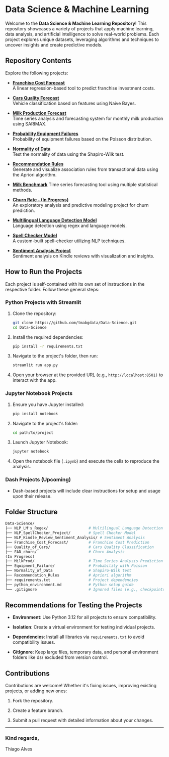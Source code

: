 # Data Science & Machine Learning

Welcome to the **Data Science & Machine Learning Repository**! This repository showcases a variety of projects that apply machine learning, data analysis, and artificial intelligence to solve real-world problems. Each project explores unique datasets, leveraging algorithms and techniques to uncover insights and create predictive models.

## Repository Contents

Explore the following projects:

- **[Franchise Cost Forecast](https://github.com/tmabgdata/Data-Science/tree/main/Franchise_Cost_Forecast)**  
  A linear regression-based tool to predict franchise investment costs.

- **[Cars Quality Forecast](https://github.com/tmabgdata/Data-Science/tree/main/Quality_of_Cars)**  
  Vehicle classification based on features using Naive Bayes.

- **[Milk Production Forecast](https://github.com/tmabgdata/Data-Science/tree/main/MilkProd)**  
  Time series analysis and forecasting system for monthly milk production using SARIMAX.

- **[Probability Equipment Failures](https://github.com/tmabgdata/Data-Science/tree/main/Equipment_Failure)**   
  Probability of equipment failures based on the Poisson distribution.

- **[Normality of Data](https://github.com/tmabgdata/Data-Science/tree/main/Normality_of_Data)**  
  Test the normality of data using the Shapiro-Wilk test.

- **[Recommendation Rules](https://github.com/tmabgdata/Data-Science/tree/main/Recommendation_Rules)**  
  Generate and visualize association rules from transactional data using the Apriori algorithm.

- **[Milk Benchmark](https://github.com/tmabgdata/Data-Science/tree/main/Milk_Benchmark)**
  Time series forecasting tool using multiple statistical methods.

- **[Churn Rate - (In Progress)](https://github.com/tmabgdata/Data-Science/tree/main/EAD_churn)**  
  An exploratory analysis and predictive modeling project for churn prediction.

- **[Multilingual Language Detection Model](https://github.com/tmabgdata/Data-Science/tree/main/NLP_LM's_Regex)**  
  Language detection using regex and language models.

- **[Spell Checker Model](https://github.com/tmabgdata/Data-Science/tree/main/NLP_SpellChecker_Project)**  
  A custom-built spell-checker utilizing NLP techniques.

- **[Sentiment Analysis Project](https://github.com/tmabgdata/Data-Science/tree/main/NLP_Kindle_Review_Sentiment_Analysis)**  
  Sentiment analysis on Kindle reviews with visualization and insights.

## How to Run the Projects

Each project is self-contained with its own set of instructions in the respective folder. Follow these general steps:

### Python Projects with Streamlit

1. Clone the repository:

   ```bash
   git clone https://github.com/tmabgdata/Data-Science.git
   cd Data-Science

2. Install the required dependencies:

    ```bash
    pip install -r requirements.txt
    ```

3. Navigate to the project's folder, then run:

    ```bash
    streamlit run app.py
    ```

4. Open your browser at the provided URL (e.g., `http://localhost:8501)` to interact with the app.

### Jupyter Notebook Projects

1. Ensure you have Jupyter installed:

    ```bash
    pip install notebook
    ```

2. Navigate to the project's folder:

    ```bash
    cd path/to/project
    ```

3. Launch Jupyter Notebook:

    ```bash
    jupyter notebook
    ```

4. Open the notebook file (`.ipynb`) and execute the cells to reproduce the analysis.

### Dash Projects (Upcoming)

- Dash-based projects will include clear instructions for setup and usage upon their release.

## Folder Structure

```graphql
Data-Science/
├── NLP_LM's_Regex/                  # Multilingual Language Detection
├── NLP_SpellChecker_Project/        # Spell Checker Model
├── NLP_Kindle_Review_Sentiment_Analysis/ # Sentiment Analysis
├── Franchise_Cost_Forecast/         # Franchise Cost Prediction
├── Quality_of_Cars/                 # Cars Quality Classification
├── EAD_churn/                       # Churn Analysis
(In Progress) 
├── MilkProd/                        # Time Series Analysis Prediction
├── Equipment_Failure/               # Probability with Poisson
├── Normality_of_Data                # Shapiro-Wilk test
├── Recommendation_Rules             # Apriori algorithm 
├── requirements.txt                 # Project dependencies
├── python_environment.md            # Python setup guide
└── .gitignore                       # Ignored files (e.g., checkpoints, `ds` environment)

```

## Recommendations for Testing the Projects

- **Environment**: Use Python 3.12 for all projects to ensure compatibility.

- **Isolation**: Create a virtual environment for testing individual projects.

- **Dependencies**: Install all libraries via ``requirements.txt`` to avoid compatibility issues.

- **GitIgnore**: Keep large files, temporary data, and personal environment folders like ds/ excluded from version control.

## Contributions

Contributions are welcome! Whether it's fixing issues, improving existing projects, or adding new ones:

1. Fork the repository.

2. Create a feature branch.

3. Submit a pull request with detailed information about your changes.

---

### Kind regards,

Thiago Alves
